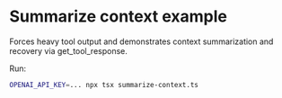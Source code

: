 # Summarize context example

Forces heavy tool output and demonstrates context summarization and recovery via get_tool_response.

Run:

```sh
OPENAI_API_KEY=... npx tsx summarize-context.ts
```
